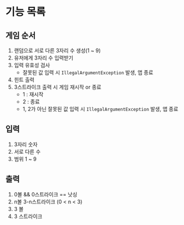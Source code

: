 # 기능 목록

## 게임 순서
1. 랜덤으로 서로 다른 3자리 수 생성(1 ~ 9)
2. 유저에게 3자리 수 입력받기
3. 입력 유효성 검사
   - 잘못된 값 입력 시 `IllegalArgumentException` 발생, 앱 종료
4. 힌트 출력
5. 3스트라이크 출력 시 게임 재시작 or 종료
   - 1 : 재시작 
   - 2 : 종료 
   - 1, 2가 아닌 잘못된 값 입력 시 `IllegalArgumentException` 발생, 앱 종료


## 입력
1. 3자리 숫자
2. 서로 다른 수
3. 범위 1 ~ 9

## 출력
1. 0볼 && 0스트라이크 == 낫싱
2. n볼 3-n스트라이크 (0 < n < 3)
3. 3 볼
4. 3 스트라이크